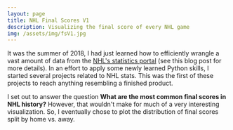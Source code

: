 ```yaml
---
layout: page
title: NHL Final Scores V1
description: Visualizing the final score of every NHL game
img: /assets/img/fsV1.jpg
---
```


It was the summer of 2018, I had just learned how to efficiently wrangle a vast amount of data from the [NHL's statistics portal](http://www.nhl.com/stats/) (see this blog post for more details). In an effort to apply some newly learned Python skills, I started several projects related to NHL stats. This was the first of these projects to reach anything resembling a finished product.

I set out to answer the question **What are the most common final scores in NHL history?** However, that wouldn't make for much of a very interesting visualization. So, I eventually chose to plot the distribution of final scores split by home vs. away. 


<object data="../html/scores-heatmap.html"></object>